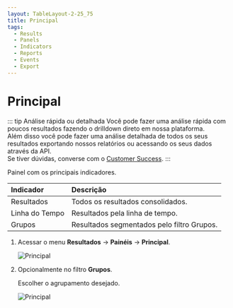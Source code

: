 ```yaml
---
layout: TableLayout-2-25_75
title: Principal
tags:
  - Results
  - Panels
  - Indicators
  - Reports
  - Events
  - Export
---
```


# Principal

::: tip Análise rápida ou detalhada
Você pode fazer uma análise rápida com poucos resultados fazendo o drilldown direto em nossa plataforma.<br>
Além disso você pode fazer uma análise detalhada de todos os seus resultados exportando nossos relatórios ou acessando os seus dados através da API.<br>
Se tiver dúvidas, converse com o [Customer Success](mailto:cs@phishx.io).
:::

Painel com os principais indicadores.

| Indicador      | Descrição                                  |
| :------------- | :----------------------------------------- |
| Resultados     | Todos os resultados consolidados.          |
| Linha do Tempo | Resultados pela linha de tempo.            |
| Grupos         | Resultados segmentados pelo filtro Grupos. |

1. Acessar o menu **Resultados** -> **Painéis** -> **Principal**.

   ![Principal](https://cdn.phishx.io/phishx-docs/images/phishx_results_dashboards_main_01.webp)

2. Opcionalmente no filtro **Grupos**.

   Escolher o agrupamento desejado.

   ![Principal](https://cdn.phishx.io/phishx-docs/images/phishx_results_dashboards_main_02.webp)
